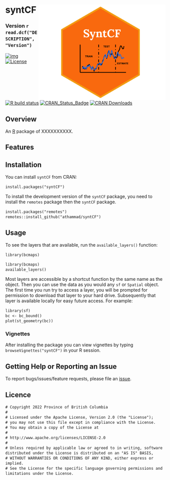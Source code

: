 

# syntCF  <img src="logoSCF.png" width="400"  align="right"/>


### Version `r read.dcf("DESCRIPTION", "Version")`


<!-- badges: start -->
[![img](https://img.shields.io/badge/Lifecycle-Stable-97ca00)](https://github.com/bcgov/repomountie/blob/8b2ebdc9756819625a56f7a426c29f99b777ab1d/doc/state-badges.md)
[![License](https://img.shields.io/badge/License-Apache%202.0-blue.svg)](https://opensource.org/licenses/Apache-2.0)
[![R build status](https://github.com/bcgov/bcmaps/workflows/R-CMD-check/badge.svg)](https://github.com/bcgov/bcmaps/actions)
[![CRAN\_Status\_Badge](https://www.r-pkg.org/badges/version/bcmaps)](https://cran.r-project.org/package=bcmaps) [![CRAN Downloads](https://cranlogs.r-pkg.org/badges/bcmaps?color=brightgreen)](https://CRAN.R-project.org/package=bcmaps) 
<!-- badges: end -->



## Overview

An [R](https://www.r-project.org) package of XXXXXXXXXX.

## Features
## Installation

You can install `syntCF` from CRAN:
```{r, echo=TRUE, eval=FALSE}
install.packages("syntCF")
```

To install the development version of the `syntCF` package, you need to install the `remotes` package then the `syntCF` package.

```{r, echo=TRUE, eval=FALSE}
install.packages("remotes")
remotes::install_github("athammad/syntCF")
```

## Usage

To see the layers that are available, run the `available_layers()` function:
```{r, echo=FALSE, warning=FALSE}
library(bcmaps)
```

```{r, eval=FALSE}
library(bcmaps)
available_layers()
```

Most layers are accessible by a shortcut function by the same name as the object. 
Then you can use the data as you would any `sf` or `Spatial` object. The first time
you run try to access a layer, you will be prompted for permission to download that layer
to your hard drive. Subsequently that layer is available locally for easy future access. For example:

```{r}
library(sf)
bc <- bc_bound()
plot(st_geometry(bc))
```

### Vignettes

After installing the package you can view vignettes by typing `browseVignettes("syntCF")` in your R session.

## Getting Help or Reporting an Issue

To report bugs/issues/feature requests, please file an [issue](https://github.com/athammad/syntCF/issues/).


## Licence

    # Copyright 2022 Province of British Columbia
    # 
    # Licensed under the Apache License, Version 2.0 (the "License");
    # you may not use this file except in compliance with the License.
    # You may obtain a copy of the License at
    # 
    # http://www.apache.org/licenses/LICENSE-2.0
    # 
    # Unless required by applicable law or agreed to in writing, software distributed under the License is distributed on an "AS IS" BASIS,
    # WITHOUT WARRANTIES OR CONDITIONS OF ANY KIND, either express or implied.
    # See the License for the specific language governing permissions and limitations under the License.

